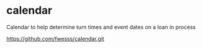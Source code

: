 # calendar
Calendar to help determine turn times and event dates on a loan in process

https://github.com/fwesss/calendar.git
